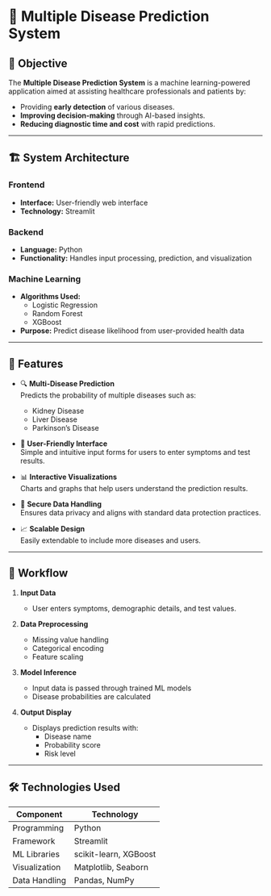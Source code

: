 # 🧠 Multiple Disease Prediction System

## 📌 Objective

The **Multiple Disease Prediction System** is a machine learning-powered application aimed at assisting healthcare professionals and patients by:
- Providing **early detection** of various diseases.
- **Improving decision-making** through AI-based insights.
- **Reducing diagnostic time and cost** with rapid predictions.

---

## 🏗️ System Architecture

### Frontend
- **Interface:** User-friendly web interface
- **Technology:** Streamlit

### Backend
- **Language:** Python
- **Functionality:** Handles input processing, prediction, and visualization

### Machine Learning
- **Algorithms Used:**
  - Logistic Regression
  - Random Forest
  - XGBoost
- **Purpose:** Predict disease likelihood from user-provided health data

---

## 🚀 Features

- 🔍 **Multi-Disease Prediction**  
  Predicts the probability of multiple diseases such as:
  - Kidney Disease  
  - Liver Disease  
  - Parkinson’s Disease  

- 🧾 **User-Friendly Interface**  
  Simple and intuitive input forms for users to enter symptoms and test results.

- 📊 **Interactive Visualizations**  
  Charts and graphs that help users understand the prediction results.

- 🔐 **Secure Data Handling**  
  Ensures data privacy and aligns with standard data protection practices.

- 📈 **Scalable Design**  
  Easily extendable to include more diseases and users.

---

## 🔄 Workflow

1. **Input Data**
   - User enters symptoms, demographic details, and test values.

2. **Data Preprocessing**
   - Missing value handling
   - Categorical encoding
   - Feature scaling

3. **Model Inference**
   - Input data is passed through trained ML models
   - Disease probabilities are calculated

4. **Output Display**
   - Displays prediction results with:
     - Disease name
     - Probability score
     - Risk level

---

## 🛠️ Technologies Used

| Component       | Technology          |
|----------------|---------------------|
| Programming     | Python              |
| Framework       | Streamlit           |
| ML Libraries    | scikit-learn, XGBoost |
| Visualization   | Matplotlib, Seaborn |
| Data Handling   | Pandas, NumPy       |



